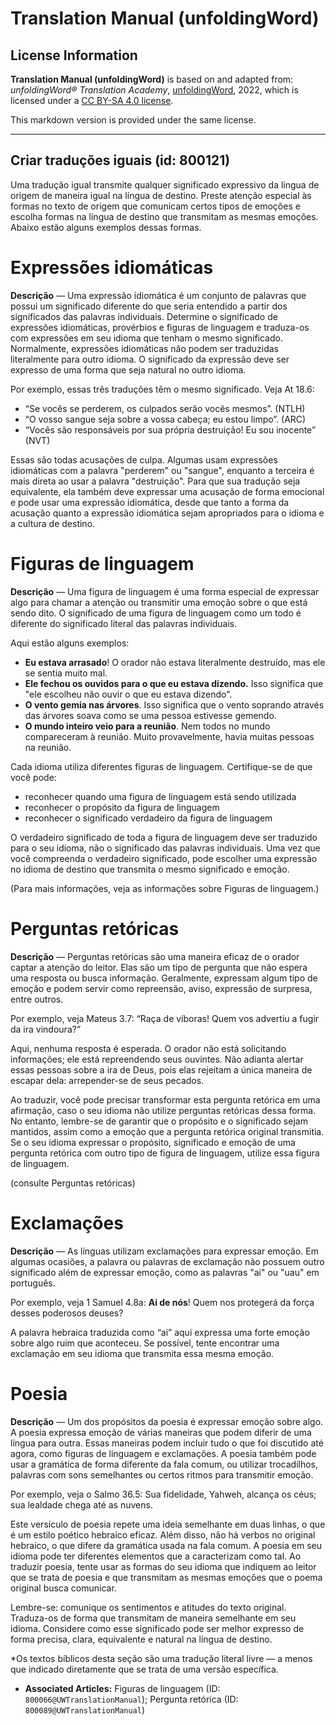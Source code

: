 # Translation Manual (unfoldingWord)

## License Information

**Translation Manual (unfoldingWord)** is based on and adapted from: _unfoldingWord® Translation Academy_, [unfoldingWord](https://unfoldingword.org/utw), 2022, which is licensed under a [CC BY-SA 4.0 license](https://creativecommons.org/licenses/by-sa/4.0/legalcode.en).

This markdown version is provided under the same license.



--------------------------------

## Criar traduções iguais (id: 800121)

Uma tradução igual transmite qualquer significado expressivo da língua de origem de maneira igual na língua de destino. Preste atenção especial às formas no texto de origem que comunicam certos tipos de emoções e escolha formas na língua de destino que transmitam as mesmas emoções. Abaixo estão alguns exemplos dessas formas.

Expressões idiomáticas
======================

**Descrição** — Uma expressão idiomática é um conjunto de palavras que possui um significado diferente do que seria entendido a partir dos significados das palavras individuais. Determine o significado de expressões idiomáticas, provérbios e figuras de linguagem e traduza\-os com expressões em seu idioma que tenham o mesmo significado. Normalmente, expressões idiomáticas não podem ser traduzidas literalmente para outro idioma. O significado da expressão deve ser expresso de uma forma que seja natural no outro idioma.

Por exemplo, essas três traduções têm o mesmo significado. Veja At 18\.6:

* “Se vocês se perderem, os culpados serão vocês mesmos”. (NTLH)
* “O vosso sangue seja sobre a vossa cabeça; eu estou limpo”. (ARC)
* “Vocês são responsáveis por sua própria destruição! Eu sou inocente” (NVT)

Essas são todas acusações de culpa. Algumas usam expressões idiomáticas com a palavra "perderem" ou "sangue", enquanto a terceira é mais direta ao usar a palavra "destruição". Para que sua tradução seja equivalente, ela também deve expressar uma acusação de forma emocional e pode usar uma expressão idiomática, desde que tanto a forma da acusação quanto a expressão idiomática sejam apropriados para o idioma e a cultura de destino.

Figuras de linguagem
====================

**Descrição** — Uma figura de linguagem é uma forma especial de expressar algo para chamar a atenção ou transmitir uma emoção sobre o que está sendo dito. O significado de uma figura de linguagem como um todo é diferente do significado literal das palavras individuais.

Aqui estão alguns exemplos:

* **Eu estava arrasado**! O orador não estava literalmente destruído, mas ele se sentia muito mal.
* **Ele fechou os ouvidos para o que eu estava dizendo.** Isso significa que "ele escolheu não ouvir o que eu estava dizendo".
* **O vento gemia nas árvores**. Isso significa que o vento soprando através das árvores soava como se uma pessoa estivesse gemendo.
* **O mundo inteiro veio para a reunião**. Nem todos no mundo compareceram à reunião. Muito provavelmente, havia muitas pessoas na reunião.

Cada idioma utiliza diferentes figuras de linguagem. Certifique\-se de que você pode:

* reconhecer quando uma figura de linguagem está sendo utilizada
* reconhecer o propósito da figura de linguagem
* reconhecer o significado verdadeiro da figura de linguagem

O verdadeiro significado de toda a figura de linguagem deve ser traduzido para o seu idioma, não o significado das palavras individuais. Uma vez que você compreenda o verdadeiro significado, pode escolher uma expressão no idioma de destino que transmita o mesmo significado e emoção.

(Para mais informações, veja as informações sobre Figuras de linguagem.)

Perguntas retóricas
===================

**Descrição** — Perguntas retóricas são uma maneira eficaz de o orador captar a atenção do leitor. Elas são um tipo de pergunta que não espera uma resposta ou busca informação. Geralmente, expressam algum tipo de emoção e podem servir como repreensão, aviso, expressão de surpresa, entre outros.

Por exemplo, veja Mateus 3\.7: “Raça de víboras! Quem vos advertiu a fugir da ira vindoura?”

Aqui, nenhuma resposta é esperada. O orador não está solicitando informações; ele está repreendendo seus ouvintes. Não adianta alertar essas pessoas sobre a ira de Deus, pois elas rejeitam a única maneira de escapar dela: arrepender\-se de seus pecados.

Ao traduzir, você pode precisar transformar esta pergunta retórica em uma afirmação, caso o seu idioma não utilize perguntas retóricas dessa forma. No entanto, lembre\-se de garantir que o propósito e o significado sejam mantidos, assim como a emoção que a pergunta retórica original transmitia. Se o seu idioma expressar o propósito, significado e emoção de uma pergunta retórica com outro tipo de figura de linguagem, utilize essa figura de linguagem.

(consulte Perguntas retóricas)

Exclamações
===========

**Descrição** — As línguas utilizam exclamações para expressar emoção. Em algumas ocasiões, a palavra ou palavras de exclamação não possuem outro significado além de expressar emoção, como as palavras "ai" ou "uau" em português.

Por exemplo, veja 1 Samuel 4\.8a: **Ai de nós**! Quem nos protegerá da força desses poderosos deuses?

A palavra hebraica traduzida como “ai” aqui expressa uma forte emoção sobre algo ruim que aconteceu. Se possível, tente encontrar uma exclamação em seu idioma que transmita essa mesma emoção.

Poesia
======

**Descrição** — Um dos propósitos da poesia é expressar emoção sobre algo. A poesia expressa emoção de várias maneiras que podem diferir de uma língua para outra. Essas maneiras podem incluir tudo o que foi discutido até agora, como figuras de linguagem e exclamações. A poesia também pode usar a gramática de forma diferente da fala comum, ou utilizar trocadilhos, palavras com sons semelhantes ou certos ritmos para transmitir emoção.

Por exemplo, veja o Salmo 36\.5: Sua fidelidade, Yahweh, alcança os céus; sua lealdade chega até as nuvens.

Este versículo de poesia repete uma ideia semelhante em duas linhas, o que é um estilo poético hebraico eficaz. Além disso, não há verbos no original hebraico, o que difere da gramática usada na fala comum. A poesia em seu idioma pode ter diferentes elementos que a caracterizam como tal. Ao traduzir poesia, tente usar as formas do seu idioma que indiquem ao leitor que se trata de poesia e que transmitam as mesmas emoções que o poema original busca comunicar.

Lembre\-se: comunique os sentimentos e atitudes do texto original. Traduza\-os de forma que transmitam de maneira semelhante em seu idioma. Considere como esse significado pode ser melhor expresso de forma precisa, clara, equivalente e natural na língua de destino.

\*Os textos bíblicos desta seção são uma tradução literal livre — a menos que indicado diretamente que se trata de uma versão específica.

* **Associated Articles:** Figuras de linguagem (ID: `800066@UWTranslationManual`); Pergunta retórica (ID: `800089@UWTranslationManual`)

